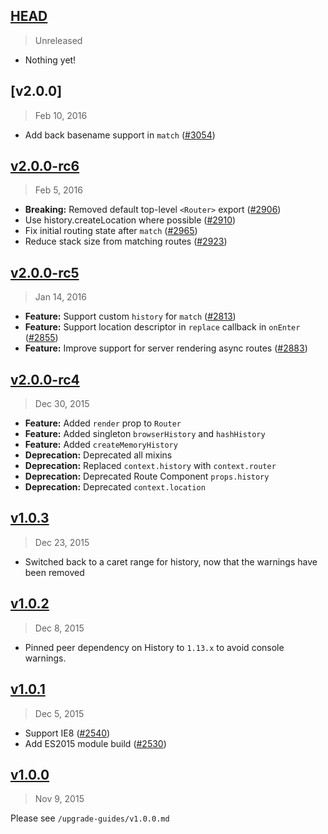 ## [HEAD]
> Unreleased

- Nothing yet!

[HEAD]: https://github.com/rackt/react-router/compare/v2.0.0...HEAD

## [v2.0.0]
> Feb 10, 2016

- Add back basename support in `match` ([#3054])

[v2.0.0-rc6]: https://github.com/rackt/react-router/compare/v2.0.0-rc6...v2.0.0
[#3054]: https://github.com/rackt/react-router/pull/3054

## [v2.0.0-rc6]
> Feb 5, 2016

- **Breaking:** Removed default top-level `<Router>` export ([#2906])
- Use history.createLocation where possible ([#2910])
- Fix initial routing state after `match` ([#2965])
- Reduce stack size from matching routes ([#2923])

[v2.0.0-rc6]: https://github.com/rackt/react-router/compare/v2.0.0-rc5...v2.0.0-rc6
[#2906]: https://github.com/rackt/react-router/pull/2906
[#2910]: https://github.com/rackt/react-router/pull/2910
[#2965]: https://github.com/rackt/react-router/pull/2965
[#2923]: https://github.com/rackt/react-router/pull/2923

## [v2.0.0-rc5]
> Jan 14, 2016

- **Feature:** Support custom `history` for `match` ([#2813])
- **Feature:** Support location descriptor in `replace` callback in `onEnter` ([#2855])
- **Feature:** Improve support for server rendering async routes ([#2883])

[v2.0.0-rc5]: https://github.com/rackt/react-router/compare/v2.0.0-rc4...v2.0.0-rc5
[#2813]: https://github.com/rackt/react-router/pull/2813
[#2855]: https://github.com/rackt/react-router/pull/2855
[#2883]: https://github.com/rackt/react-router/pull/2883

## [v2.0.0-rc4]
> Dec 30, 2015

- **Feature:** Added `render` prop to `Router`
- **Feature:** Added singleton `browserHistory` and `hashHistory`
- **Feature:** Added `createMemoryHistory`
- **Deprecation:** Deprecated all mixins
- **Deprecation:** Replaced `context.history` with `context.router`
- **Deprecation:** Deprecated Route Component `props.history`
- **Deprecation:** Deprecated `context.location`

[v2.0.0-rc4]: https://github.com/rackt/react-router/compare/v1.0.3...v2.0.0-rc4

## [v1.0.3]
> Dec 23, 2015

- Switched back to a caret range for history, now that the warnings have been removed

[v1.0.3]: https://github.com/rackt/react-router/compare/v1.0.2...v1.0.3

## [v1.0.2]
> Dec 8, 2015

- Pinned peer dependency on History to `1.13.x` to avoid console warnings.

[v1.0.2]: https://github.com/rackt/react-router/compare/v1.0.1...v1.0.2

## [v1.0.1]
> Dec 5, 2015

- Support IE8 ([#2540])
- Add ES2015 module build ([#2530])

[v1.0.1]: https://github.com/rackt/react-router/compare/v1.0.0...v1.0.1
[#2530]: https://github.com/rackt/react-router/pull/2530
[#2540]: https://github.com/rackt/react-router/pull/2540


## [v1.0.0]
> Nov 9, 2015

Please see `/upgrade-guides/v1.0.0.md`

[v1.0.0]: https://github.com/rackt/react-router/compare/v0.13.5...v1.0.0

